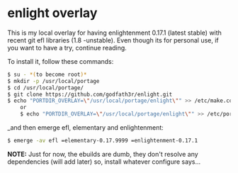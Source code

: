 enlight overlay
===============

This is my local overlay for having enlightenment 0.17.1 (latest stable) with 
recent git efl libraries (1.8 -unstable). Even though its for personal use, if
you want to have a try, continue reading.

To install it, follow these commands:
```bash
$ su - *(to become root)*
$ mkdir -p /usr/local/portage
$ cd /usr/local/portage/
$ git clone https://github.com/godfath3r/enlight.git
$ echo "PORTDIR_OVERLAY=\"/usr/local/portage/enlight\"" >> /etc/make.conf (if you have old gentoo install)
	or
	$ echo "PORTDIR_OVERLAY=\"/usr/local/portage/enlight\"" >> /etc/portage/make.conf (new installs)
```

_and then emerge efl, elementary and enlightenment:
```bash
$ emerge -av efl =elementary-0.17.9999 =enlightenment-0.17.1
```

**NOTE:**
Just for now, the ebuilds are dumb, they don't resolve any dependencies (will add later)
so, install whatever configure says...
